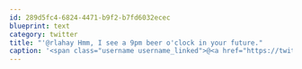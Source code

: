 ```yaml
---
id: 289d5fc4-6824-4471-b9f2-b7fd6032ecec
blueprint: text
category: twitter
title: "'@rlahay Hmm, I see a 9pm beer o'clock in your future."
caption: '<span class="username username_linked">@<a href="https://twitter.com/rlahay" title="Ryan Lahay">rlahay</a></span> Hmm, I see a 9pm beer o''clock in your future.'
---
```

